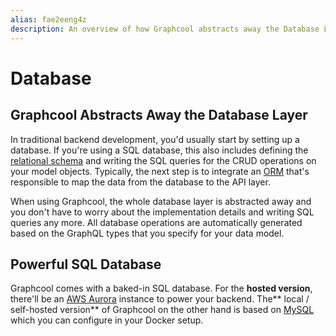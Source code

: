 ```yaml
---
alias: fae2eeng4z 
description: An overview of how Graphcool abstracts away the Database Layer.
---
```


# Database

## Graphcool Abstracts Away the Database Layer

In traditional backend development, you'd usually start by setting up a database. If you're using a SQL database, this also includes defining the[ relational schema](https://en.wikipedia.org/wiki/Database_schema) and writing the SQL queries for the CRUD operations on your model objects. Typically, the next step is to integrate an [ORM](https://en.wikipedia.org/wiki/Object-relational_mapping) that's responsible to map the data from the database to the API layer.

When using Graphcool, the whole database layer is abstracted away and you don't have to worry about the implementation details and writing SQL queries any more. All database operations are automatically generated based on the GraphQL types that you specify for your data model.

## Powerful SQL Database

Graphcool comes with a baked-in SQL database. For the **hosted version**, there'll be an [AWS Aurora](https://aws.amazon.com/rds/aurora/) instance to power your backend. The** local / self-hosted version** of Graphcool on the other hand is based on [MySQL](https://www.mysql.com/) which you can configure in your Docker setup.
